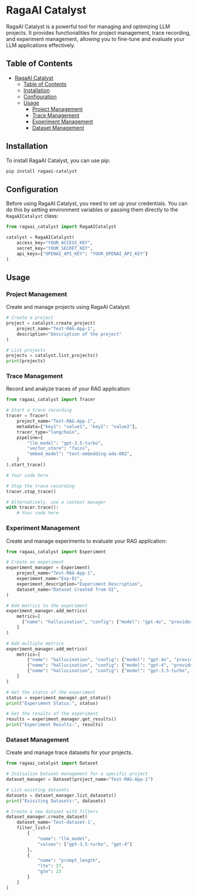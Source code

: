 # RagaAI Catalyst

RagaAI Catalyst is a powerful tool for managing and optimizing LLM projects. It provides functionalities for project management, trace recording, and experiment management, allowing you to fine-tune and evaluate your LLM applications effectively.

## Table of Contents

- [RagaAI Catalyst](#ragaai-catalyst)
  - [Table of Contents](#table-of-contents)
  - [Installation](#installation)
  - [Configuration](#configuration)
  - [Usage](#usage)
    - [Project Management](#project-management)
    - [Trace Management](#trace-management)
    - [Experiment Management](#experiment-management)
    - [Dataset Management](#dataset-management)

## Installation

To install RagaAI Catalyst, you can use pip:

```bash
pip install ragaai-catalyst
```

## Configuration

Before using RagaAI Catalyst, you need to set up your credentials. You can do this by setting environment variables or passing them directly to the `RagaAICatalyst` class:

```python
from ragaai_catalyst import RagaAICatalyst

catalyst = RagaAICatalyst(
    access_key="YOUR_ACCESS_KEY",
    secret_key="YOUR_SECRET_KEY",
    api_keys={"OPENAI_API_KEY": "YOUR_OPENAI_API_KEY"}
)
```

## Usage

### Project Management

Create and manage projects using RagaAI Catalyst:

```python
# Create a project
project = catalyst.create_project(
    project_name="Test-RAG-App-1",
    description="Description of the project"
)

# List projects
projects = catalyst.list_projects()
print(projects)
```

### Trace Management

Record and analyze traces of your RAG application:

```python
from ragaai_catalyst import Tracer

# Start a trace recording
tracer = Tracer(
    project_name="Test-RAG-App-1",
    metadata={"key1": "value1", "key2": "value2"},
    tracer_type="langchain",
    pipeline={
        "llm_model": "gpt-3.5-turbo",
        "vector_store": "faiss",
        "embed_model": "text-embedding-ada-002",
    }
).start_trace()

# Your code here

# Stop the trace recording
tracer.stop_trace()

# Alternatively, use a context manager
with tracer.trace():
    # Your code here
```

### Experiment Management

Create and manage experiments to evaluate your RAG application:

```python
from ragaai_catalyst import Experiment

# Create an experiment
experiment_manager = Experiment(
    project_name="Test-RAG-App-1",
    experiment_name="Exp-01",
    experiment_description="Experiment Description",
    dataset_name="Dataset Created from UI",
)

# Add metrics to the experiment
experiment_manager.add_metrics(
    metrics=[
      {"name": "hallucination", "config": {"model": "gpt-4o", "provider":"OpenAI"}}
    ]
)

# Add multiple metrics
experiment_manager.add_metrics(
    metrics=[
        {"name": "hallucination", "config": {"model": "gpt-4o", "provider":"OpenAI"}},
        {"name": "hallucination", "config": {"model": "gpt-4", "provider":"OpenAI"}},
        {"name": "hallucination", "config": {"model": "gpt-3.5-turbo", "provider":"OpenAI"}}
    ]
)

# Get the status of the experiment
status = experiment_manager.get_status()
print("Experiment Status:", status)

# Get the results of the experiment
results = experiment_manager.get_results()
print("Experiment Results:", results)
```
### Dataset Management

Create and manage trace datasets for your projects.


```python
from ragaai_catalyst import Dataset

# Initialize Dataset management for a specific project
dataset_manager = Dataset(project_name="Test-RAG-App-1")

# List existing datasets
datasets = dataset_manager.list_datasets()
print("Exisiting Datasets:", datasets)

# Create a new dataset with filters
dataset_manager.create_dataset(
    dataset_name='Test-dataset-1',
    filter_list=[
        {
            "name": "llm_model",
            "values": ["gpt-3.5-turbo", "gpt-4"]
        },
        {
            "name": "prompt_length",
            "lte": 27,
            "gte": 23
        }
    ]
)
```

